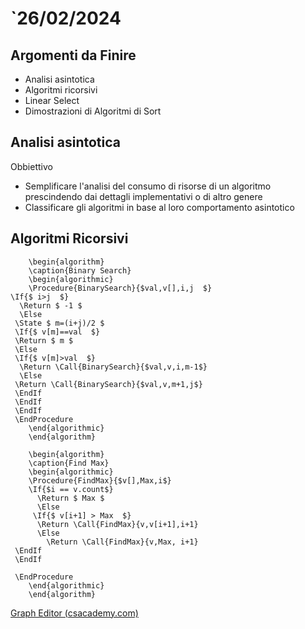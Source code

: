 # `26/02/2024

## Argomenti da Finire
- Analisi asintotica
- Algoritmi ricorsivi
- Linear Select
- Dimostrazioni di Algoritmi di Sort

## Analisi asintotica
Obbiettivo
- Semplificare l'analisi del consumo di risorse di un algoritmo prescindendo dai dettagli implementativi o di altro genere
- Classificare gli algoritmi in base al loro comportamento asintotico

## Algoritmi Ricorsivi
```pseudo
	\begin{algorithm}
	\caption{Binary Search}
	\begin{algorithmic}
	\Procedure{BinarySearch}{$val,v[],i,j  $}
\If{$ i>j  $}
  \Return $ -1 $
  \Else 
 \State $ m=(i+j)/2 $
 \If{$ v[m]==val  $}
 \Return $ m $
 \Else 
 \If{$ v[m]>val  $}
  \Return \Call{BinarySearch}{$val,v,i,m-1$}
  \Else 
 \Return \Call{BinarySearch}{$val,v,m+1,j$}
 \EndIf  
 \EndIf
 \EndIf
 \EndProcedure
	\end{algorithmic}
	\end{algorithm}
```

```pseudo
	\begin{algorithm}
	\caption{Find Max}
	\begin{algorithmic}
	\Procedure{FindMax}{$v[],Max,i$}
	\If{$i == v.count$}
	  \Return $ Max $
	  \Else 
	 \If{$ v[i+1] > Max  $}
	  \Return \Call{FindMax}{v,v[i+1],i+1}
	  \Else 
		\Return \Call{FindMax}{v,Max, i+1}
 \EndIf
 \EndIf

 \EndProcedure
	\end{algorithmic}
	\end{algorithm}
```

[Graph Editor (csacademy.com)](https://csacademy.com/app/graph_editor)



